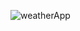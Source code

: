 ![weatherApp](https://github.com/mraza176/Weather-App-in-React-Native-Expo/assets/144789342/010f919b-dc2f-4017-b881-316558d47bcc)
